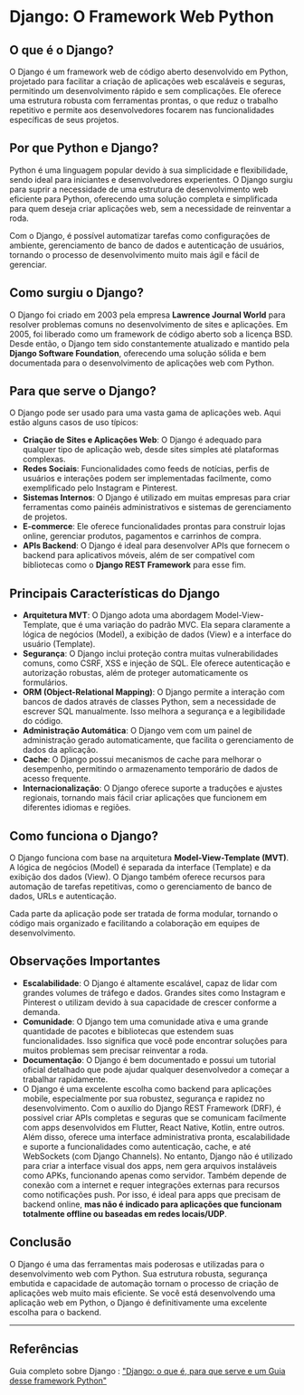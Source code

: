 # Django: O Framework Web Python

## O que é o Django?

O Django é um framework web de código aberto desenvolvido em Python, projetado para facilitar a criação de aplicações web escaláveis e seguras, permitindo um desenvolvimento rápido e sem complicações. Ele oferece uma estrutura robusta com ferramentas prontas, o que reduz o trabalho repetitivo e permite aos desenvolvedores focarem nas funcionalidades específicas de seus projetos.

## Por que Python e Django?

Python é uma linguagem popular devido à sua simplicidade e flexibilidade, sendo ideal para iniciantes e desenvolvedores experientes. O Django surgiu para suprir a necessidade de uma estrutura de desenvolvimento web eficiente para Python, oferecendo uma solução completa e simplificada para quem deseja criar aplicações web, sem a necessidade de reinventar a roda. 

Com o Django, é possível automatizar tarefas como configurações de ambiente, gerenciamento de banco de dados e autenticação de usuários, tornando o processo de desenvolvimento muito mais ágil e fácil de gerenciar.

## Como surgiu o Django?

O Django foi criado em 2003 pela empresa **Lawrence Journal World** para resolver problemas comuns no desenvolvimento de sites e aplicações. Em 2005, foi liberado como um framework de código aberto sob a licença BSD. Desde então, o Django tem sido constantemente atualizado e mantido pela **Django Software Foundation**, oferecendo uma solução sólida e bem documentada para o desenvolvimento de aplicações web com Python.

## Para que serve o Django?

O Django pode ser usado para uma vasta gama de aplicações web. Aqui estão alguns casos de uso típicos:

- **Criação de Sites e Aplicações Web**: O Django é adequado para qualquer tipo de aplicação web, desde sites simples até plataformas complexas.
- **Redes Sociais**: Funcionalidades como feeds de notícias, perfis de usuários e interações podem ser implementadas facilmente, como exemplificado pelo Instagram e Pinterest.
- **Sistemas Internos**: O Django é utilizado em muitas empresas para criar ferramentas como painéis administrativos e sistemas de gerenciamento de projetos.
- **E-commerce**: Ele oferece funcionalidades prontas para construir lojas online, gerenciar produtos, pagamentos e carrinhos de compra.
- **APIs Backend**: O Django é ideal para desenvolver APIs que fornecem o backend para aplicativos móveis, além de ser compatível com bibliotecas como o **Django REST Framework** para esse fim.

## Principais Características do Django

- **Arquitetura MVT**: O Django adota uma abordagem Model-View-Template, que é uma variação do padrão MVC. Ela separa claramente a lógica de negócios (Model), a exibição de dados (View) e a interface do usuário (Template).
- **Segurança**: O Django inclui proteção contra muitas vulnerabilidades comuns, como CSRF, XSS e injeção de SQL. Ele oferece autenticação e autorização robustas, além de proteger automaticamente os formulários.
- **ORM (Object-Relational Mapping)**: O Django permite a interação com bancos de dados através de classes Python, sem a necessidade de escrever SQL manualmente. Isso melhora a segurança e a legibilidade do código.
- **Administração Automática**: O Django vem com um painel de administração gerado automaticamente, que facilita o gerenciamento de dados da aplicação.
- **Cache**: O Django possui mecanismos de cache para melhorar o desempenho, permitindo o armazenamento temporário de dados de acesso frequente.
- **Internacionalização**: O Django oferece suporte a traduções e ajustes regionais, tornando mais fácil criar aplicações que funcionem em diferentes idiomas e regiões.

## Como funciona o Django?

O Django funciona com base na arquitetura **Model-View-Template (MVT)**. A lógica de negócios (Model) é separada da interface (Template) e da exibição dos dados (View). O Django também oferece recursos para automação de tarefas repetitivas, como o gerenciamento de banco de dados, URLs e autenticação.

Cada parte da aplicação pode ser tratada de forma modular, tornando o código mais organizado e facilitando a colaboração em equipes de desenvolvimento.

## Observações Importantes

- **Escalabilidade**: O Django é altamente escalável, capaz de lidar com grandes volumes de tráfego e dados. Grandes sites como Instagram e Pinterest o utilizam devido à sua capacidade de crescer conforme a demanda.
- **Comunidade**: O Django tem uma comunidade ativa e uma grande quantidade de pacotes e bibliotecas que estendem suas funcionalidades. Isso significa que você pode encontrar soluções para muitos problemas sem precisar reinventar a roda.
- **Documentação**: O Django é bem documentado e possui um tutorial oficial detalhado que pode ajudar qualquer desenvolvedor a começar a trabalhar rapidamente.
- O Django é uma excelente escolha como backend para aplicações mobile, especialmente por sua robustez, segurança e rapidez no desenvolvimento. Com o auxílio do Django REST Framework (DRF), é possível criar APIs completas e seguras que se comunicam facilmente com apps desenvolvidos em Flutter, React Native, Kotlin, entre outros. Além disso, oferece uma interface administrativa pronta, escalabilidade e suporte a funcionalidades como autenticação, cache, e até WebSockets (com Django Channels). No entanto, Django não é utilizado para criar a interface visual dos apps, nem gera arquivos instaláveis como APKs, funcionando apenas como servidor. Também depende de conexão com a internet e requer integrações externas para recursos como notificações push. Por isso, é ideal para apps que precisam de backend online, **mas não é indicado para aplicações que funcionam totalmente offline ou baseadas em redes locais/UDP**.

## Conclusão

O Django é uma das ferramentas mais poderosas e utilizadas para o desenvolvimento web com Python. Sua estrutura robusta, segurança embutida e capacidade de automação tornam o processo de criação de aplicações web muito mais eficiente. Se você está desenvolvendo uma aplicação web em Python, o Django é definitivamente uma excelente escolha para o backend.


---

## Referências

Guia completo sobre Django : ["Django: o que é, para que serve e um Guia desse framework Python"](https://www.alura.com.br/artigos/django-framework?utm_term=&utm_campaign=topo-aon-search-gg-dsa-artigos_conteudos&utm_source=google&utm_medium=cpc&campaign_id=11384329873_164240702375_703935132410&utm_id=11384329873_164240702375_703935132410&hsa_acc=7964138385&hsa_cam=topo-aon-search-gg-dsa-artigos_conteudos&hsa_grp=164240702375&hsa_ad=703935132410&hsa_src=g&hsa_tgt=aud-409949667484:dsa-2276348409543&hsa_kw=&hsa_mt=&hsa_net=google&hsa_ver=3&gad_source=1&gclid=Cj0KCQjwzYLABhD4ARIsALySuCRR9Jtxul24Ph7F_RS3EaSzP2DwTDfIxzztcZP2Zj8XTSHOrujb6pUaAqJHEALw_wcB)
